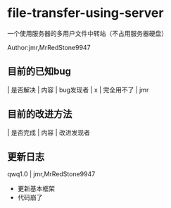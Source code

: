 # file-transfer-using-server
 一个使用服务器的多用户文件中转站（不占用服务器硬盘）


Author:jmr,MrRedStone9947


## 目前的已知bug
| 是否解决 | 内容 | bug发现者
| x | 完全用不了 | jmr

## 目前的改进方法
| 是否完成 | 内容 | 改进发现者


## 更新日志

qwq1.0 | jmr,MrRedStone9947
- 更新基本框架
- 代码崩了
